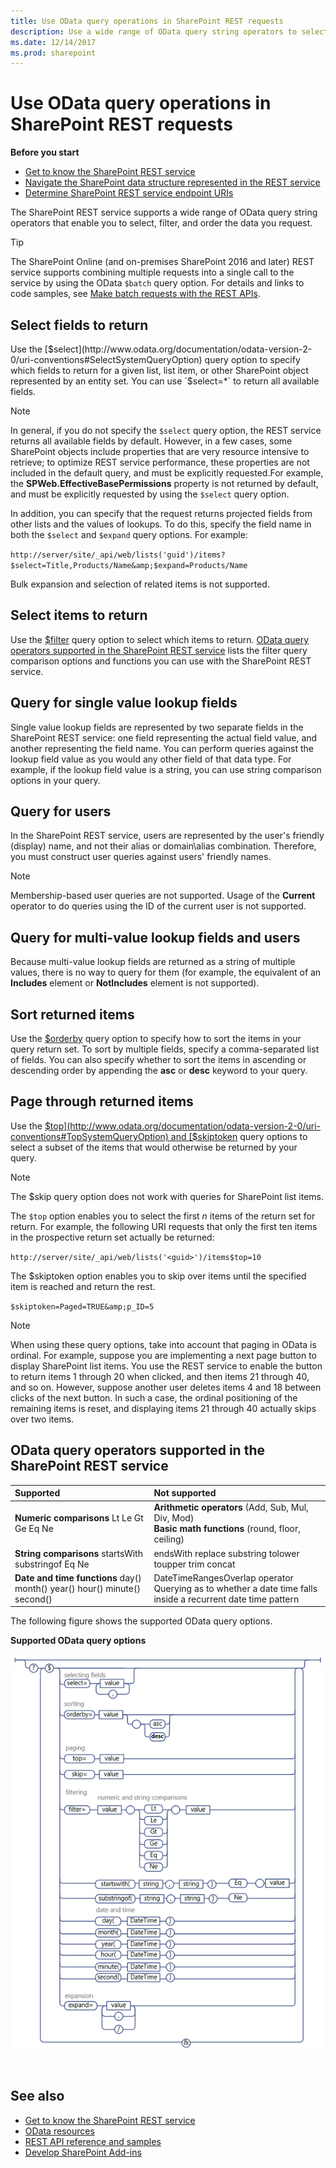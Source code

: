 ```yaml
---
title: Use OData query operations in SharePoint REST requests
description: Use a wide range of OData query string operators to select, filter, and order the data you request from the SharePoint REST service.
ms.date: 12/14/2017
ms.prod: sharepoint
---
```


# Use OData query operations in SharePoint REST requests

**Before you start**

- [Get to know the SharePoint REST service](get-to-know-the-sharepoint-rest-service.md)
- [Navigate the SharePoint data structure represented in the REST service](navigate-the-sharepoint-data-structure-represented-in-the-rest-service.md)
- [Determine SharePoint REST service endpoint URIs](determine-sharepoint-rest-service-endpoint-uris.md)

The SharePoint REST service supports a wide range of OData query string operators that enable you to select, filter, and order the data you request.
 
> [!TIP] 
> The SharePoint Online (and on-premises SharePoint 2016 and later) REST service supports combining multiple requests into a single call to the service by using the OData `$batch` query option. For details and links to code samples, see [Make batch requests with the REST APIs](make-batch-requests-with-the-rest-apis.md).

## Select fields to return

Use the [$select](http://www.odata.org/documentation/odata-version-2-0/uri-conventions#SelectSystemQueryOption) query option to specify which fields to return for a given list, list item, or other SharePoint object represented by an entity set. You can use `$select=*` to return all available fields.
 
> [!NOTE] 
> In general, if you do not specify the `$select` query option, the REST service returns all available fields by default. However, in a few cases, some SharePoint objects include properties that are very resource intensive to retrieve; to optimize REST service performance, these properties are not included in the default query, and must be explicitly requested.For example, the **SPWeb.EffectiveBasePermissions** property is not returned by default, and must be explicitly requested by using the `$select` query option.

In addition, you can specify that the request returns projected fields from other lists and the values of lookups. To do this, specify the field name in both the `$select` and `$expand` query options. For example:

`http://server/site/_api/web/lists('guid')/items?$select=Title,Products/Name&amp;$expand=Products/Name`

Bulk expansion and selection of related items is not supported.

## Select items to return

Use the [$filter](http://www.odata.org/documentation/odata-version-2-0/uri-conventions#FilterSystemQueryOption) query option to select which items to return. [OData query operators supported in the SharePoint REST service](#bk_supported) lists the filter query comparison options and functions you can use with the SharePoint REST service.

## Query for single value lookup fields

Single value lookup fields are represented by two separate fields in the SharePoint REST service: one field representing the actual field value, and another representing the field name. You can perform queries against the lookup field value as you would any other field of that data type. For example, if the lookup field value is a string, you can use string comparison options in your query.

## Query for users

In the SharePoint REST service, users are represented by the user's friendly (display) name, and not their alias or domain\alias combination. Therefore, you must construct user queries against users' friendly names.
 
> [!NOTE] 
> Membership-based user queries are not supported. Usage of the **Current** operator to do queries using the ID of the current user is not supported.

## Query for multi-value lookup fields and users

Because multi-value lookup fields are returned as a string of multiple values, there is no way to query for them (for example, the equivalent of an **Includes** element or **NotIncludes** element is not supported).

## Sort returned items

Use the [$orderby](http://www.odata.org/documentation/odata-version-2-0/uri-conventions#OrderBySystemQueryOption) query option to specify how to sort the items in your query return set. To sort by multiple fields, specify a comma-separated list of fields. You can also specify whether to sort the items in ascending or descending order by appending the **asc** or **desc** keyword to your query.

## Page through returned items

Use the [$top](http://www.odata.org/documentation/odata-version-2-0/uri-conventions#TopSystemQueryOption) and [$skiptoken](http://msdn.microsoft.com/library/dd942121.aspx) query options to select a subset of the items that would otherwise be returned by your query.
 
> [!NOTE] 
> The $skip query option does not work with queries for SharePoint list items.

The `$top` option enables you to select the first *n* items of the return set for return. For example, the following URI requests that only the first ten items in the prospective return set actually be returned:

`http://server/site/_api/web/lists('<guid>')/items$top=10`

The $skiptoken option enables you to skip over items until the specified item is reached and return the rest.

`$skiptoken=Paged=TRUE&amp;p_ID=5`
 
> [!NOTE] 
> When using these query options, take into account that paging in OData is ordinal. For example, suppose you are implementing a next page button to display SharePoint list items. You use the REST service to enable the button to return items 1 through 20 when clicked, and then items 21 through 40, and so on. However, suppose another user deletes items 4 and 18 between clicks of the next button. In such a case, the ordinal positioning of the remaining items is reset, and displaying items 21 through 40 actually skips over two items.
 
<a name="bk_supported"> </a>

## OData query operators supported in the SharePoint REST service

|**Supported**|**Not supported**|
|:-----|:-----|
|**Numeric comparisons** Lt Le Gt Ge Eq Ne| **Arithmetic operators** (Add, Sub, Mul, Div, Mod)<br/>**Basic math functions** (round, floor, ceiling) |
|**String comparisons** startsWith substringof Eq Ne| endsWith replace substring tolower toupper trim concat|
|**Date and time functions** day() month() year() hour() minute() second()| DateTimeRangesOverlap operator<br/>Querying as to whether a date time falls inside a recurrent date time pattern|

The following figure shows the supported OData query options.

**Supported OData query options**

![SharePoint REST service query option syntax](../images/SPF15Con_REST_queryOptionSyntax.png)

<br/>

## See also
<a name="bk_addresources"> </a>

- [Get to know the SharePoint REST service](get-to-know-the-sharepoint-rest-service.md)
- [OData resources](get-to-know-the-sharepoint-rest-service.md#odata-resources)
- [REST API reference and samples](https://msdn.microsoft.com/library)
- [Develop SharePoint Add-ins](develop-sharepoint-add-ins.md)
    
 

 

 
